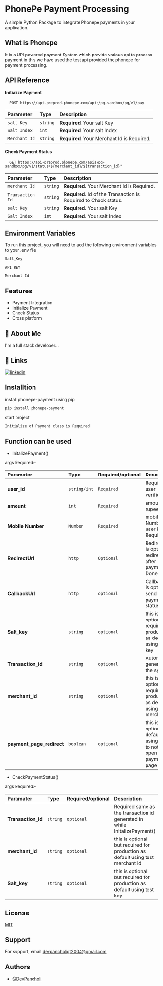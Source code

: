 # PhonePe Payment Processing

A simple Python Package to integrate Phonepe payments in your application.

## What is Phonepe

It is a UPI powered payment System which provide various api to process payment in this we have used the test api provided the phonepe for payment processing.


## API Reference

#### Initialize Payment

```http
  POST https://api-preprod.phonepe.com/apis/pg-sandbox/pg/v1/pay
```

| Parameter | Type     | Description                |
| :-------- | :------- | :------------------------- |
| `salt Key` | `string` | **Required**. Your salt Key |
| `Salt Index`| `int` | **Required**. Your salt Index|
| `Merchant Id` | `string` | **Required**. Your Merchant Id is Required.|

#### Check Payment Status 

```http
  GET https://api-preprod.phonepe.com/apis/pg-sandbox/pg/v1/status/${merchant_id}/${transaction_id}"
```

| Parameter | Type     | Description                       |
| :-------- | :------- | :-------------------------------- |
| `merchant Id`      | `string` | **Required**. Your Merchant Id is Required. |
| `Transaction Id`      | `string` | **Required**. Id of the Transaction is Required to Check status. |
| `salt Key` | `string` | **Required**. Your salt Key |
| `Salt Index`| `int` | **Required**. Your salt Index|



## Environment Variables

To run this project, you will need to add the following environment variables to your .env file

`Salt_Key`

`API KEY`

`Merchant Id`


## Features

- Payment Integration
- Initialize Payment
- Check Status
- Cross platform


## 🚀 About Me
I'm a full stack developer...


## 🔗 Links

[![linkedin](https://img.shields.io/badge/linkedin-0A66C2?style=for-the-badge&logo=linkedin&logoColor=white)](https://www.linkedin.com/in/dev-pancholi-b4012b230)


## Installtion

install phonepe-payment using pip

```sh
pip install phonepe-payment
```

start project 

```sh
Initialize of Payment class is Required
```

## Function can be used 

- InitalizePayment()

args Required:- 

| Paramater   | Type         | Required/optional | Description               |
| :--------   | :-------     | :-----------------| :------------------------ |
| **user_id** | `string/int` | `Required`        | Required for user verification    |
| **amount**  | `int`          | `Required`      | amount in rupees |
| **Mobile Number** | `Number` | `Required`      | mobile Number of user is Required | 
| **RedirectUrl** | `http` | `Optional` | Redirect Url is optional to redirect user after payment is Done |
| **CallbackUrl** | `http` | `optional` | Callback Url is optional to send the payment status |
| **Salt_key** | `string` | `optional` | this is optional but required for production as default using test key | 
| **Transaction_id** | `string` | `optional` | Automatically generated by the system |
| **merchant_id** | `string` | `optional` | this is optional but required for production as default using test merchant id|
| **payment_page_redirect** | `boolean` | `optional` | this is optional by default is is using False to not to open the payment page|


- CheckPaymentStatus()

args Required:- 

| Paramater   | Type         | Required/optional | Description               |
| :--------   | :-------     | :-----------------| :------------------------ |
| **Transaction_id** | `string` | `optional` | Required same as the transaction id generated in while InitalizePayment() |
| **merchant_id** | `string` | `optional` | this is optional but required for production as default using test merchant id|
| **Salt_key** | `string` | `optional` | this is optional but required for production as default using test key | 


## License

[MIT](https://github.com/Devpancholi04/phonepe-payment/blob/main/LICENSE)



## Support

For support, email devpancholigt2004@gmail.com



## Authors

- [@DevPancholi](https://github.com/Devpancholi04/)

